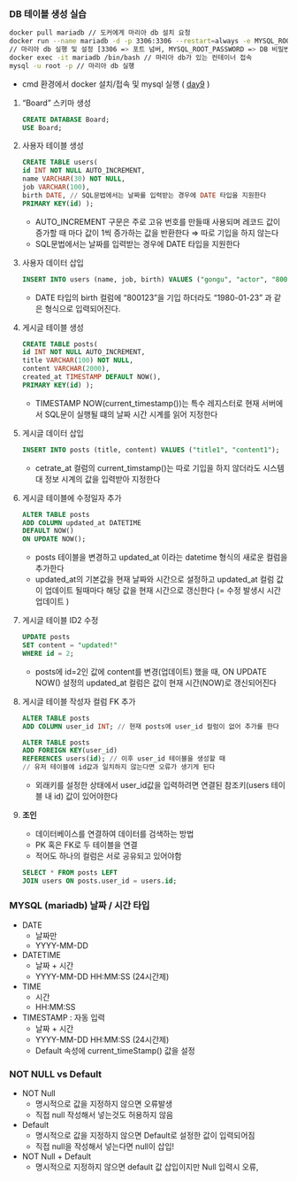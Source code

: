 ### DB 테이블 생성 실습

```bash
docker pull mariadb // 도커에게 마리아 db 설치 요청
docker run --name mariadb -d -p 3306:3306 --restart=always -e MYSQL_ROOT_PASSWORD=root mariadb
// 마리아 db 실행 및 설정 [3306 => 포트 넘버, MYSQL_ROOT_PASSWORD => DB 비밀번호]
docker exec -it mariadb /bin/bash // 마리아 db가 있는 컨테이너 접속
mysql -u root -p // 마리아 db 실행
```

- cmd 환경에서 docker 설치/접속 및 mysql 실행 ( [day9](https://www.notion.so/day9-8b9ec3f394a2459b9645c8b95ba96c61?pvs=21) )

1. “Board” 스키마 생성

   ```sql
   CREATE DATABASE Board;
   USE Board;
   ```

2. 사용자 테이블 생성

   ```sql
   CREATE TABLE users(
   id INT NOT NULL AUTO_INCREMENT,
   name VARCHAR(30) NOT NULL,
   job VARCHAR(100),
   birth DATE, // SQL문법에서는 날짜를 입력받는 경우에 DATE 타입을 지원한다
   PRIMARY KEY(id) );
   ```

   - AUTO_INCREMENT 구문은 주로 고유 번호를 만들때 사용되며 레코드 값이 증가할 때 마다 값이 1씩 증가하는 값을 반환한다 ⇒ 따로 기입을 하지 않는다
   - SQL문법에서는 날짜를 입력받는 경우에 DATE 타입을 지원한다

3. 사용자 데이터 삽입

   ```sql
   INSERT INTO users (name, job, birth) VALUES ("gongu", "actor", "800123");
   ```

   - DATE 타입의 birth 컬럼에 “800123”을 기입 하더라도 “1980-01-23” 과 같은 형식으로 입력되어진다.

4. 게시글 테이블 생성

   ```sql
   CREATE TABLE posts(
   id INT NOT NULL AUTO_INCREMENT,
   title VARCHAR(100) NOT NULL,
   content VARCHAR(2000),
   created_at TIMESTAMP DEFAULT NOW(),
   PRIMARY KEY(id) );
   ```

   - TIMESTAMP NOW(current_timestamp())는 특수 레지스터로 현재 서버에서 SQL문이 실행될 떄의 날짜 시간 시계를 읽어 지정한다

5. 게시글 데이터 삽입

   ```sql
   INSERT INTO posts (title, content) VALUES ("title1", "content1");
   ```

   - cetrate_at 컬럼의 current_timstamp()는 따로 기입을 하지 않더라도 시스템대 정보 시계의 값을 입력받아 지정한다

6. 게시글 테이블에 수정일자 추가

   ```sql
   ALTER TABLE posts
   ADD COLUMN updated_at DATETIME
   DEFAULT NOW()
   ON UPDATE NOW();
   ```

   - posts 테이블을 변경하고 updated_at 이라는 datetime 형식의 새로운 컬럼을 추가한다
   - updated_at의 기본값을 현재 날짜와 시간으로 설정하고 updated_at 컬럼 값이 업데이트 될때마다 해당 값을 현재 시간으로 갱신한다 (= 수정 발생시 시간 업데이트 )

7. 게시글 테이블 ID2 수정

   ```sql
   UPDATE posts
   SET content = "updated!"
   WHERE id = 2;
   ```

   - posts에 id=2인 값에 content를 변경(업데이트) 했을 때, ON UPDATE NOW() 설정의 updated_at 컬럼은 값이 현재 시간(NOW)로 갱신되어진다

8. 게시글 테이블 작성자 컬럼 FK 추가

   ```sql
   ALTER TABLE posts
   ADD COLUMN user_id INT; // 현재 posts에 user_id 컬럼이 없어 추가를 한다

   ALTER TABLE posts
   ADD FOREIGN KEY(user_id)
   REFERENCES users(id); // 이후 user_id 테이블을 생성할 때
   // 유저 테이블에 id값과 일치하지 않는다면 오류가 생기게 된다
   ```

   - 외래키를 설정한 상태에서 user_id값을 입력하려면 연결된 참조키(users 테이블 내 id) 값이 있어야한다

9. **조인**

   - 데이터베이스를 연결하여 데이터를 검색하는 방법
   - PK 혹은 FK로 두 테이블을 연결
   - 적어도 하나의 컬럼은 서로 공유되고 있어야함

   ```sql
   SELECT * FROM posts LEFT
   JOIN users ON posts.user_id = users.id;
   ```

### MYSQL (mariadb) 날짜 / 시간 타입

- DATE
  - 날짜만
  - YYYY-MM-DD
- DATETIME
  - 날짜 + 시간
  - YYYY-MM-DD HH:MM:SS (24시간제)
- TIME
  - 시간
  - HH:MM:SS
- TIMESTAMP : 자동 입력
  - 날짜 + 시간
  - YYYY-MM-DD HH:MM:SS (24시간제)
  - Default 속성에 current_timeStamp() 값을 설정

### NOT NULL vs Default

- NOT Null
  - 명시적으로 값을 지정하지 않으면 오류발생
  - 직접 null 작성해서 넣는것도 허용하지 않음
- Default
  - 명시적으로 값을 지정하지 않으면 Default로 설정한 값이 입력되어짐
  - 직접 null을 작성해서 넣는다면 null이 삽입!
- NOT Null + Default
  - 명시적으로 지정하지 않으면 default 값 삽입이지만 Null 입력시 오류,
